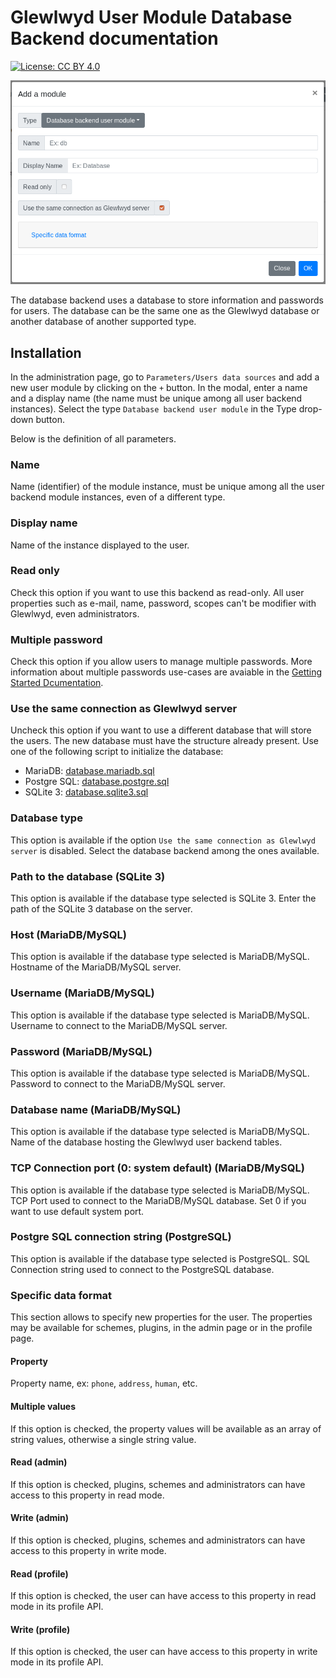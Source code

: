 # Glewlwyd User Module Database Backend documentation

[![License: CC BY 4.0](https://licensebuttons.net/l/by/4.0/80x15.png)](https://creativecommons.org/licenses/by/4.0/)

![mod-user-database](screenshots/mod-user-database.png)

The database backend uses a database to store information and passwords for users. The database can be the same one as the Glewlwyd database or another database of another supported type.

## Installation

In the administration page, go to `Parameters/Users data sources` and add a new user module by clicking on the `+` button. In the modal, enter a name and a display name (the name must be unique among all user backend instances).
Select the type `Database backend user module` in the Type drop-down button.

Below is the definition of all parameters.

### Name

Name (identifier) of the module instance, must be unique among all the user backend module instances, even of a different type.

### Display name

Name of the instance displayed to the user.

### Read only

Check this option if you want to use this backend as read-only. All user properties such as e-mail, name, password, scopes can't be modifier with Glewlwyd, even administrators.

### Multiple password

Check this option if you allow users to manage multiple passwords. More information about multiple passwords use-cases are avaiable in the [Getting Started Dcumentation](GETTING_STARTED.md#multiple-password-authentication).

### Use the same connection as Glewlwyd server

Uncheck this option if you want to use a different database that will store the users. The new database must have the structure already present. Use one of the following script to initialize the database:

- MariaDB: [database.mariadb.sql](../src/user/database.mariadb.sql)
- Postgre SQL: [database.postgre.sql](../src/user/database.postgre.sql)
- SQLite 3: [database.sqlite3.sql](../src/user/database.sqlite3.sql)

### Database type

This option is available if the option `Use the same connection as Glewlwyd server` is disabled.
Select the database backend among the ones available.

### Path to the database (SQLite 3)

This option is available if the database type selected is SQLite 3.
Enter the path of the SQLite 3 database on the server.

### Host (MariaDB/MySQL)

This option is available if the database type selected is MariaDB/MySQL.
Hostname of the MariaDB/MySQL server.

### Username (MariaDB/MySQL)

This option is available if the database type selected is MariaDB/MySQL.
Username to connect to the MariaDB/MySQL server.

### Password (MariaDB/MySQL)

This option is available if the database type selected is MariaDB/MySQL.
Password to connect to the MariaDB/MySQL server.

### Database name (MariaDB/MySQL)

This option is available if the database type selected is MariaDB/MySQL.
Name of the database hosting the Glewlwyd user backend tables.

### TCP Connection port (0: system default) (MariaDB/MySQL)

This option is available if the database type selected is MariaDB/MySQL.
TCP Port used to connect to the MariaDB/MySQL database. Set 0 if you want to use default system port.

### Postgre SQL connection string (PostgreSQL)

This option is available if the database type selected is PostgreSQL.
SQL Connection string used to connect to the PostgreSQL database.

### Specific data format

This section allows to specify new properties for the user. The properties may be available for schemes, plugins, in the admin page or in the profile page.

#### Property

Property name, ex: `phone`, `address`, `human`, etc.

#### Multiple values

If this option is checked, the property values will be available as an array of string values, otherwise a single string value.

#### Read (admin)

If this option is checked, plugins, schemes and administrators can have access to this property in read mode.

#### Write (admin)

If this option is checked, plugins, schemes and administrators can have access to this property in write mode.

#### Read (profile)

If this option is checked, the user can have access to this property in read mode in its profile API.

#### Write (profile)

If this option is checked, the user can have access to this property in write mode in its profile API.
